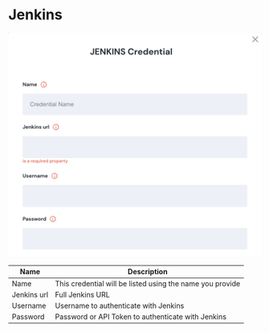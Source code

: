 # Jenkins

![Information needed to onboard Jenkins connector](<../../.gitbook/assets/Screen Shot 2022-06-15 at 8.14.19 PM.png>)

| Name        | Description                                               |
| ----------- | --------------------------------------------------------- |
| Name        | This credential will be listed using the name you provide |
| Jenkins url | Full Jenkins URL                                          |
| Username    | Username to authenticate with Jenkins                     |
| Password    | Password or API Token to authenticate with Jenkins        |

